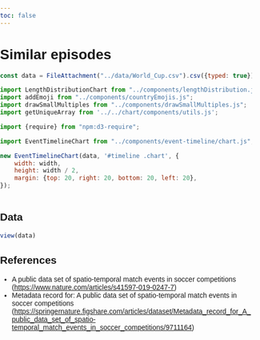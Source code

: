 ```yaml
---
toc: false
---
```


# Similar episodes

```js
const data = FileAttachment("../data/World_Cup.csv").csv({typed: true});
```

```js
import LengthDistributionChart from "../components/lengthDistribution.js";
import addEmoji from "../components/countryEmojis.js";
import drawSmallMultiples from "../components/drawSmallMultiples.js";
import getUniqueArray from '../../chart/components/utils.js';
```

```js
import {require} from "npm:d3-require";
```

```js
import EventTimelineChart from "../components/event-timeline/chart.js";
```

```js
new EventTimelineChart(data, '#timeline .chart', {
    width: width,
    height: width / 2,
    margin: {top: 20, right: 20, bottom: 20, left: 20},
});
```

```js
```

<div id="timeline">
    <div class="chart"></div>
</div>

## Data

```js
view(data)

```

## References

- A public data set of spatio-temporal match events in soccer competitions (https://www.nature.com/articles/s41597-019-0247-7)
- Metadata record for: A public data set of spatio-temporal match events in soccer competitions (https://springernature.figshare.com/articles/dataset/Metadata_record_for_A_public_data_set_of_spatio-temporal_match_events_in_soccer_competitions/9711164)


<style>
    body, html {
      margin: 0;
      padding: 0;
      height: 100%;
      font-family: Arial, sans-serif;
    }

    .container {
      display: flex;
      height: 100vh;
    }

    .sidebar {
      width: 60%;
      overflow-y: auto;
      padding: 10px;
      background-color: #f8f8f8;
      border-right: 1px solid #ddd;
    }

    .content {
      width: 40%;
      position: relative;
    }

    .detail {
        flex: 1;
        position: fixed;
        top: 100;
        right: 20;
        width: 50%;
        height: 100%;
        padding: 20px;
        background-color: none;
    }

    .table-container {
        position: relative;
        top:400px;
        height: 500px;
        width: 500px;
        overflow-x: auto;
        overflow-y: auto;
        padding: 10px;
    }

    .table {
        width: 100%;
        border-collapse: collapse;
    }

    .table th, .table td {
        border: 1px solid #ddd;
        padding: 8px;
    }

    .table th {
        background-color: #f4f4f4;
        text-align: left;
    }

</style>
